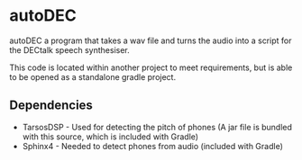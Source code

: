 # autoDEC

autoDEC a program that takes a wav file and turns the audio into a script for the DECtalk speech 
synthesiser.

This code is located within another project to meet requirements, but is able to be opened as a 
standalone gradle project.

## Dependencies
* TarsosDSP - Used for detecting the pitch of phones (A jar file is bundled with this source, 
which is included with Gradle)
* Sphinx4 - Needed to detect phones from audio (included with Gradle)